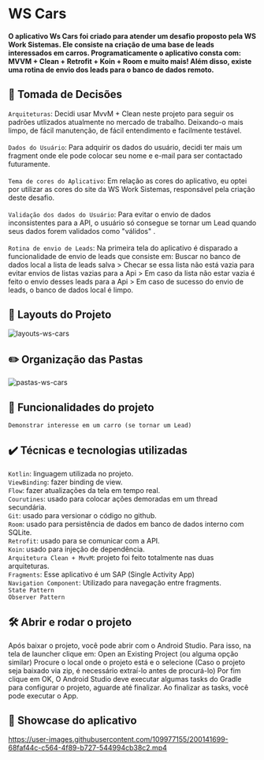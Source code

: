 # WS Cars

#### O aplicativo Ws Cars foi criado para atender um desafio proposto pela WS Work Sistemas. Ele consiste na criação de uma base de leads interessados em carros. Programaticamente o aplicativo consta com: MVVM + Clean + Retrofit + Koin + Room e muito mais! Além disso, existe uma rotina de envio dos leads para o banco de dados remoto.

## 🎯 Tomada de Decisões
`Arquiteturas`: Decidi usar MvvM + Clean neste projeto para seguir os padrões utlizados atualmente no mercado de trabalho. Deixando-o mais limpo, de fácil manutenção, de fácil entendimento e facilmente testável. <br><br>
`Dados do Usuário`: Para adquirir os dados do usuário, decidi ter mais um fragment onde ele pode colocar seu nome e e-mail para ser contactado futuramente. <br><br>
`Tema de cores do Aplicativo`: Em relação as cores do aplicativo, eu optei por utilizar as cores do site da WS Work Sistemas, responsável pela criação deste desafio. <br><br>
`Validação dos dados do Usuário`: Para evitar o envio de dados inconsistentes para a API, o usuário só consegue se tornar um Lead quando seus dados forem validados como "válidos" . <br><br>
`Rotina de envio de Leads`: Na primeira tela do aplicativo é disparado a funcionalidade de envio de leads que consiste em: Buscar no banco de dados local a lista de leads salva > Checar se essa lista não está vazia para evitar envios de listas vazias para a Api > Em caso da lista não estar vazia é feito o envio desses leads para a Api > Em caso de sucesso do envio de leads, o banco de dados local é limpo. <br>

## :iphone: Layouts do Projeto
![layouts-ws-cars](https://user-images.githubusercontent.com/109977155/200141335-430be63d-a030-491a-a462-722afe2a4c0a.png)

## :pencil2: Organização das Pastas
![pastas-ws-cars](https://user-images.githubusercontent.com/109977155/200142022-2933136e-05ba-4af9-854b-80440c7facf2.png)

## 🔨 Funcionalidades do projeto
`Demonstrar interesse em um carro (se tornar um Lead)` <br>

## ✔️ Técnicas e tecnologias utilizadas
`Kotlin`: linguagem utilizada no projeto. <br>
`ViewBinding`: fazer binding de view. <br>
`Flow`: fazer atualizações da tela em tempo real. <br>
`Courutines`: usado para colocar ações demoradas em um thread secundária. <br>
`Git`: usado para versionar o código no github. <br>
`Room`: usado para persistência de dados em banco de dados interno com SQLite. <br>
`Retrofit`: usado para se comunicar com a API. <br>
`Koin`: usado para injeção de dependência. <br>
`Arquitetura Clean + MvvM`: projeto foi feito totalmente nas duas arquiteturas. <br>
`Fragments`: Esse aplicativo é um SAP (Single Activity App)  <br>
`Navigation Component`: Utilizado para navegação entre fragments. <br>
`State Pattern` <br>
`Observer Pattern`

## 🛠️ Abrir e rodar o projeto
Após baixar o projeto, você pode abrir com o Android Studio. Para isso, na tela de launcher clique em:
Open an Existing Project (ou alguma opção similar) Procure o local onde o projeto está e o selecione (Caso o projeto seja baixado via zip, é necessário extraí-lo
antes de procurá-lo) Por fim clique em OK, O Android Studio deve executar algumas tasks do Gradle para configurar o projeto, aguarde até finalizar. Ao finalizar as 
tasks, você pode executar o App.

## 🎥 Showcase do aplicativo
https://user-images.githubusercontent.com/109977155/200141699-68faf44c-c564-4f89-b727-544994cb38c2.mp4

